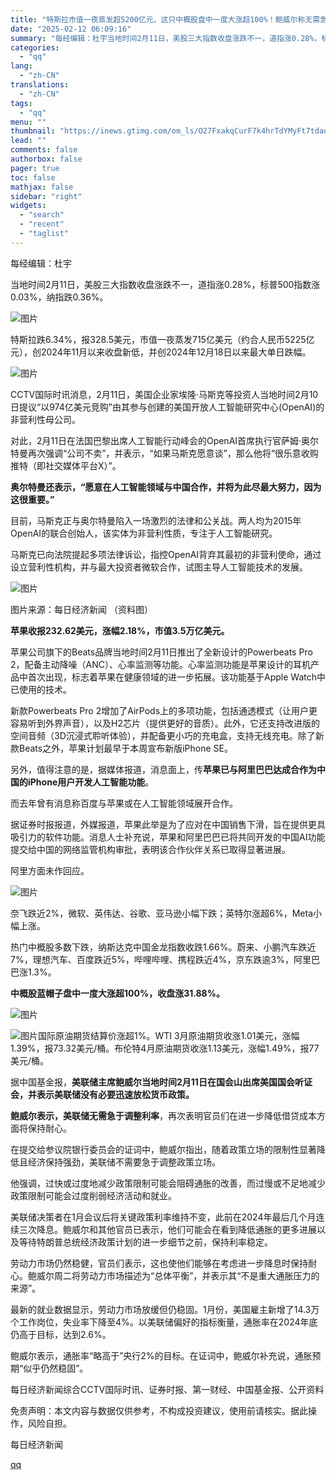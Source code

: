 ```yaml
---
title: "特斯拉市值一夜蒸发超5200亿元，这只中概股盘中一度大涨超100%！鲍威尔称无需急于降息，发生了什么？"
date: "2025-02-12 06:09:16"
summary: "每经编辑：杜宇当地时间2月11日，美股三大指数收盘涨跌不一，道指涨0.28%，标普500指数涨0.0..."
categories:
  - "qq"
lang:
  - "zh-CN"
translations:
  - "zh-CN"
tags:
  - "qq"
menu: ""
thumbnail: "https://inews.gtimg.com/om_ls/O27FxakqCurF7k4hrTdYMyFt7tdaqE5QmmW0wj-j5nNw8AA_640360/0"
lead: ""
comments: false
authorbox: false
pager: true
toc: false
mathjax: false
sidebar: "right"
widgets:
  - "search"
  - "recent"
  - "taglist"
---
```


每经编辑：杜宇

当地时间2月11日，美股三大指数收盘涨跌不一，道指涨0.28%，标普500指数涨0.03%，纳指跌0.36%。

![图片](https://inews.gtimg.com/om_bt/Obtcqi9aaNuwKc5kzdX1Ds1SWv3wHY8SSbN9yg5irrZ2sAA/641)

特斯拉跌6.34%，报328.5美元，市值一夜蒸发715亿美元（约合人民币5225亿元），创2024年11月以来收盘新低，并创2024年12月18日以来最大单日跌幅。

![图片](https://inews.gtimg.com/om_bt/O2d5f2lGMnDP8PnX8JeivNoUZz0cHJNqS9AMg4pHzqlusAA/641)

CCTV国际时讯消息，2月11日，美国企业家埃隆·马斯克等投资人当地时间2月10日提议“以974亿美元竞购”由其参与创建的美国开放人工智能研究中心(OpenAI)的非营利性母公司。

对此，2月11日在法国巴黎出席人工智能行动峰会的OpenAI首席执行官萨姆·奥尔特曼再次强调“公司不卖”，并表示，“如果马斯克愿意谈”，那么他将“很乐意收购推特（即社交媒体平台X）”。

**奥尔特曼还表示，“愿意在人工智能领域与中国合作，并将为此尽最大努力，因为这很重要。”**

目前，马斯克正与奥尔特曼陷入一场激烈的法律和公关战。两人均为2015年OpenAI的联合创始人，该实体为非营利性质，专注于人工智能研究。

马斯克已向法院提起多项法律诉讼，指控OpenAI背弃其最初的非营利使命，通过设立营利性机构，并与最大投资者微软合作，试图主导人工智能技术的发展。

![图片](https://inews.gtimg.com/om_bt/OgDIaH4wx7CDn3iDxldrM_7GQGWpAOYmBmSzXwY3KTpL4AA/641)

图片来源：每日经济新闻 （资料图）

**苹果收报232.62美元，涨幅2.18%，市值3.5万亿美元。**

苹果公司旗下的Beats品牌当地时间2月11日推出了全新设计的Powerbeats Pro 2，配备主动降噪（ANC）、心率监测等功能。心率监测功能是苹果设计的耳机产品中首次出现，标志着苹果在健康领域的进一步拓展。该功能基于Apple Watch中已使用的技术。

新款Powerbeats Pro 2增加了AirPods上的多项功能，包括通透模式（让用户更容易听到外界声音），以及H2芯片（提供更好的音质）。此外，它还支持改进版的空间音频（3D沉浸式聆听体验），并配备更小巧的充电盒，支持无线充电。除了新款Beats之外，苹果计划最早于本周宣布新版iPhone SE。

另外，值得注意的是，据媒体报道，消息面上，传**苹果已与阿里巴巴达成合作为中国的iPhone用户开发人工智能功能**。

而去年曾有消息称百度与苹果或在人工智能领域展开合作。

据证券时报报道，外媒报道，苹果此举是为了应对在中国销售下滑，旨在提供更具吸引力的软件功能。消息人士补充说，苹果和阿里巴巴已将共同开发的中国AI功能提交给中国的网络监管机构审批，表明该合作伙伴关系已取得显著进展。 

阿里方面未作回应。

![图片](https://inews.gtimg.com/om_bt/OE4G-nRBhSlgUWwjUmSI7UoMelvsdFu9Bu8fMQBm0PeTwAA/641)

奈飞跌近2%，微软、英伟达、谷歌、亚马逊小幅下跌；英特尔涨超6%，Meta小幅上涨。

热门中概股多数下跌，纳斯达克中国金龙指数收跌1.66%。蔚来、小鹏汽车跌近7%，理想汽车、百度跌近5%，哔哩哔哩、携程跌近4%，京东跌逾3%，阿里巴巴涨1.3%。

**中概股蓝帽子盘中一度大涨超100%，收盘涨31.88%。**

![图片](https://inews.gtimg.com/om_bt/Oa9W4tTr3bSrb5BBEsicRZ1HbzZzfcwEnDdS2D2qorjn0AA/641)

![图片](https://inews.gtimg.com/om_bt/OJIH5r_THqvmbQsEpJp2eiQEevWOsbwSyftDEK-6OY9Z0AA/641)国际原油期货结算价涨超1%。WTI 3月原油期货收涨1.01美元，涨幅1.39%，报73.32美元/桶。布伦特4月原油期货收涨1.13美元，涨幅1.49%，报77美元/桶。

据中国基金报，**美联储主席鲍威尔当地时间2月11日在国会山出席美国国会听证会，并表示美联储没有必要迅速放松货币政策。**

**鲍威尔表示，美联储无需急于调整利率**，再次表明官员们在进一步降低借贷成本方面将保持耐心。

在提交给参议院银行委员会的证词中，鲍威尔指出，随着政策立场的限制性显著降低且经济保持强劲，美联储不需要急于调整政策立场。

他强调，过快或过度地减少政策限制可能会阻碍通胀的改善，而过慢或不足地减少政策限制可能会过度削弱经济活动和就业。

美联储决策者在1月会议后将关键政策利率维持不变，此前在2024年最后几个月连续三次降息。鲍威尔和其他官员已表示，他们可能会在看到降低通胀的更多进展以及等待特朗普总统经济政策计划的进一步细节之前，保持利率稳定。

劳动力市场仍然稳健，官员们表示，这也使他们能够在考虑进一步降息时保持耐心。鲍威尔周二将劳动力市场描述为“总体平衡”，并表示其“不是重大通胀压力的来源”。

最新的就业数据显示，劳动力市场放缓但仍稳固。1月份，美国雇主新增了14.3万个工作岗位，失业率下降至4%。以美联储偏好的指标衡量，通胀率在2024年底仍高于目标，达到2.6%。

鲍威尔表示，通胀率“略高于”央行2%的目标。在证词中，鲍威尔补充说，通胀预期“似乎仍然稳固”。

每日经济新闻综合CCTV国际时讯、证券时报、第一财经、中国基金报、公开资料

免责声明：本文内容与数据仅供参考，不构成投资建议，使用前请核实。据此操作，风险自担。

  

每日经济新闻

[qq](https://new.qq.com/rain/a/20250212A014P100)
